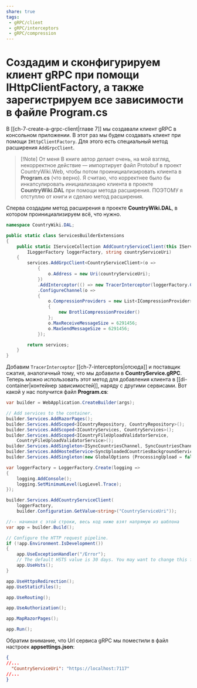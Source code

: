 ```yaml
---
share: true
tags:
 - gRPC/client
 - gRPC/interceptors
 - gRPC/compression
---
```

# Создадим и сконфигурируем клиент gRPC при помощи IHttpClientFactory, а также зарегистрируем все зависимости в файле Program.cs
В [[ch-7-create-a-grpc-client|главе 7]] мы создавали клиент gRPC в консольном приложении. В этот раз мы будем создавать клиент при помощи `IHttpClientFactory`. Для этого есть специальный метод расширения `AddGrpcClient`.

> [!Note] От меня
> В книге автор делает очень, на мой взгляд, некорректное действие — импортирует файл Protobuf в проект CountryWiki.Web, чтобы потом проинициализировать клиента в **Program.cs** (что верно). Я считаю, что корректнее было бы инкапсулировать инициализацию клиента в проекте **CountryWiki.DAL** при помощи метода расширения. ПОЭТОМУ я отступлю от книги и сделаю метод расширения.

Сперва создадим метод расширения в проекте **CountryWiki.DAL**, в котором проинициализируем всё, что нужно.
```csharp
namespace CountryWiki.DAL;

public static class ServicesBuilderExtensions
{
    public static IServiceCollection AddCountryServiceClient(this IServiceCollection services,
        ILoggerFactory loggerFactory, string countryServiceUri)
    {
        services.AddGrpcClient<CountryServiceClient>(o =>
            {
                o.Address = new Uri(countryServiceUri);
            })
            .AddInterceptor(() => new TracerInterceptor(loggerFactory.CreateLogger<TracerInterceptor>()))
            .ConfigureChannel(o =>
            {
                o.CompressionProviders = new List<ICompressionProvider>
                {
                    new BrotliCompressionProvider()
                };
                o.MaxReceiveMessageSize = 6291456;
                o.MaxSendMessageSize = 6291456;
            });

        return services;
    }
}
```
Добавим `TracerInterceptor` [[ch-7-interceptors|отсюда]] и поставщик сжатия, аналогичный тому, что мы добавили в **CountryService.gRPC**.
Теперь можно использовать этот метод для добавления клиента в [[di-container|контейнер зависимостей]], наряду с другими сервисами. Вот какой у нас получится файл **Program.cs**:
```csharp
var builder = WebApplication.CreateBuilder(args);

// Add services to the container.
builder.Services.AddRazorPages();
builder.Services.AddScoped<ICountryRepository, CountryRepository>();
builder.Services.AddScoped<ICountryServices, CountryServices>();
builder.Services.AddScoped<ICountryFileUploadValidatorService, 
    CountryFileUploadValidatorService>();
builder.Services.AddSingleton<ISyncCountriesChannel, SyncCountriesChannel>();
builder.Services.AddHostedService<SyncUploadedCountriesBackgroundService>();
builder.Services.AddSingleton(new GlobalOptions {ProcessingUpload = false});

var loggerFactory = LoggerFactory.Create(logging =>
{
    logging.AddConsole();
    logging.SetMinimumLevel(LogLevel.Trace);
});

builder.Services.AddCountryServiceClient(
    loggerFactory, 
    builder.Configuration.GetValue<string>("CountryServiceUri"));

//-- начиная с этой строки, весь код ниже взят напрямую из шаблона
var app = builder.Build();

// Configure the HTTP request pipeline.
if (!app.Environment.IsDevelopment())
{
    app.UseExceptionHandler("/Error");
    // The default HSTS value is 30 days. You may want to change this for production scenarios, see https://aka.ms/aspnetcore-hsts.
    app.UseHsts();
}

app.UseHttpsRedirection();
app.UseStaticFiles();

app.UseRouting();

app.UseAuthorization();

app.MapRazorPages();

app.Run();
```
Обратим внимание, что Url сервиса gRPC мы поместили в файл настроек **appsettings.json**:
```json
{
//...
  "CountryServiceUri": "https://localhost:7117"
//...
}
```